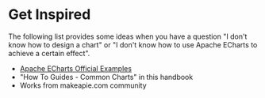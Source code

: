 # Get Inspired

The following list provides some ideas when you have a question "I don't know how to design a chart" or "I don't know how to use Apache ECharts to achieve a certain effect".

- [Apache ECharts Official Examples](${mainSitePath}/examples)
- "How To Guides - Common Charts" in this handbook
- Works from makeapie.com community 
